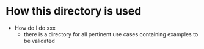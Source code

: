 # How this directory is used
- How do I do xxx
  - there is a directory for all pertinent use cases containing examples to be validated
